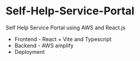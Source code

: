 # Self-Help-Service-Portal
Self Help Service Portal using AWS and React.js

- Frontend - React + Vite and Typescript
- Backend - AWS amplify
- Deployment